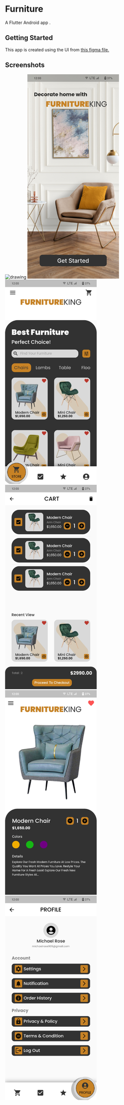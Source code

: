 # Furniture  
  
A Flutter Android app .
  
## Getting Started  
  This app is created using the UI from [this figma file.](https://www.figma.com/file/PiFrpIKXQfrDFWf96wvsSA/furniture-app-design-%28Copy%29?node-id=0:1)

## Screenshots
<p>
<img src="https://github.com/majidabdulred/furniture/blob/main/imgs/gf.gif" alt="drawing" width="300"/>

<img src="https://github.com/majidabdulred/furniture/blob/main/imgs/ss5.jpg" alt="drawing" width="300"/>
<img src="https://github.com/majidabdulred/furniture/blob/main/imgs/ss4.jpg" alt="drawing" width="300"/>
<img src="https://github.com/majidabdulred/furniture/blob/main/imgs/ss1.jpg" alt="drawing" width="300"/>
<img src="https://github.com/majidabdulred/furniture/blob/main/imgs/ss2.jpg" alt="drawing" width="300"/>
<img src="https://github.com/majidabdulred/furniture/blob/main/imgs/ss3.jpg" alt="drawing" width="300"/>
</p>
